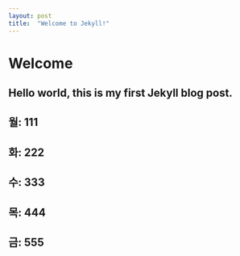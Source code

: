 ```yaml
---
layout: post
title:  "Welcome to Jekyll!"
---
```


# Welcome

**Hello world**, this is my first Jekyll blog post.
---
월:  111
---
화:  222
---
수:  333
---
목:  444
---
금:  555
---
